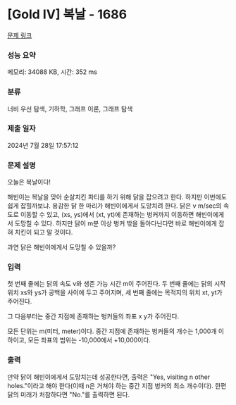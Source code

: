 # [Gold IV] 복날 - 1686 

[문제 링크](https://www.acmicpc.net/problem/1686) 

### 성능 요약

메모리: 34088 KB, 시간: 352 ms

### 분류

너비 우선 탐색, 기하학, 그래프 이론, 그래프 탐색

### 제출 일자

2024년 7월 28일 17:57:12

### 문제 설명

<p>오늘은 복날이다!</p>

<p>해빈이는 복날을 맞아 순살치킨 파티를 하기 위해 닭을 잡으려고 한다. 하지만 이번에도 쉽게 잡힐까보냐. 용감한 닭 한 마리가 해빈이에게서 도망치려 한다. 닭은 v m/sec의 속도로 이동할 수 있고, (xs, ys)에서 (xt, yt)에 존재하는 벙커까지 이동하면 해빈이에게서 도망칠 수 있다. 하지만 닭이 m분 이상 벙커 밖을 돌아다닌다면 바로 해빈이에게 잡혀 치킨이 되고 말 것이다.</p>

<p>과연 닭은 해빈이에게서 도망칠 수 있을까?</p>

### 입력 

 <p>첫 번째 줄에는 닭의 속도 v와 생존 가능 시간 m이 주어진다. 두 번째 줄에는 닭의 시작 위치 xs와 ys가 공백을 사이에 두고 주어지며, 세 번째 줄에는 목적지의 위치 xt, yt가 주어진다.</p>

<p>그 다음부터는 중간 지점에 존재하는 벙커들의 좌표 x y가 주어진다.</p>

<p>모든 단위는 m(미터, meter)이다. 중간 지점에 존재하는 벙커들의 개수는 1,000개 이하이고, 모든 좌표의 범위는 -10,000에서 +10,000이다.</p>

### 출력 

 <p>만약 닭이 해빈이에게서 도망치는데 성공한다면, 출력은 "Yes, visiting n other holes."이라고 해야 한다(이때 n은 거쳐야 하는 중간 지점 벙커의 최소 개수이다). 한편 닭의 미래가 처참하다면 "No."를 출력하면 된다.</p>

